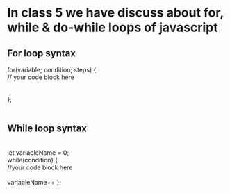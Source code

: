 <h1>In class 5 we have discuss about for, while & do-while loops of javascript</h1>

<h2>For loop syntax</h2>

for(variable; condition; steps) { <br/>
    // your code block here
    <br/>
    <br/>
    <br/>
};
<br/>
<br/>
<h2>While loop syntax</h2>
<br/>
let variableName = 0;
<br/>
while(condition) {
    <br/>
    //your code block here
    <br/>
    <br/>
    variableName++
};